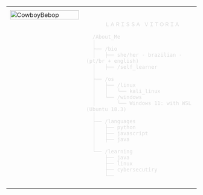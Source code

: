 <table style="width: 100%; border-collapse: collapse;">
  <tr>
    <td style="width: 40%; vertical-align: top; padding: 10px;">
      <img src="https://i.pinimg.com/736x/0f/b6/d8/0fb6d8f5fe193ecabafd22ce2ac081ed.jpg" alt="CowboyBebop" style="width: 100%; border: none;"/>
    </td>
    <td style="width: 60%; vertical-align: top; padding: 10px;">
      <div style="font-family: monospace; font-size: 16px; color: #dcdcdc;">
        <p style="font-family: monospace; font-size: 24px; margin: 0; padding-bottom: 10px;">
         
          ＬＡＲＩＳＳＡ ＶＩＴＯＲＩＡ
  </p>

      /About_Me
      │
      ├── /bio
      │   ├── she/her - brazilian - (pt/br + english)
      │   ├── /self_learner
      │
      ├── /os
      │   ├── /linux
      │   │   └── kali_linux
      │   └── /windows
      │       └── Windows 11: with WSL (Ubuntu 18.3)
      │
      ├── /languages
      │   ├── python
      │   ├── javascript
      │   ├── java
      │
      └── /learning
          ├── java
          ├── linux
          ├── cybersecutiry
          └── 
   </td>
  </tr>
</table>
